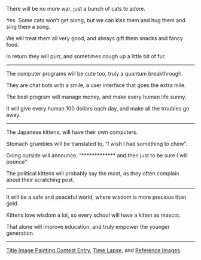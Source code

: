 There will be no more war,
just a bunch of cats to adore.

Yes. Some cats won’t get along,
but we can kiss them and hug them and sing them a song.

We will treat them all very good,
and always gift them snacks and fancy food.

In return they will purr,
and sometimes cough up a little bit of fur.

---

The computer programs will be cute too,
truly a quantum breakthrough.

They are chat bots with a smile,
a user interface that goes the extra mile.

The best program will manage money,
and make every human life sunny.

It will give every human 100 dollars each day,
and make all the troubles go away.

---

The Japanese kittens,
will have their own computers.

Stomach grumbles will be translated to,
“I wish I had something to chew”.

Going outside will announce,
“************* and then just to be sure I will pounce”

The political kittens will probably say the most,
as they often complain about their scratching post.

---

It will be a safe and peaceful world,
where wisdom is more precious than gold.

Kittens love wisdom a lot,
so every school will have a kitten as mascot.

That alone will improve education,
and truly empower the younger generation.

---

[Title Image Painting Contest Entry][1], [Time Lapse][2], and [Reference Images][3].

[1]: https://www.reddit.com/r/redditgetsdrawn/comments/w5b4tw/comment/iheam0o/?utm_source=reddit&utm_medium=web2x&context=3
[2]: https://youtu.be/gjx8AsyxxNA
[3]: /image/poetry-0875-reference.jpg
